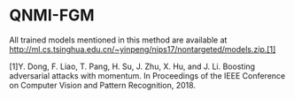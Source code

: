 # QNMI-FGM


All trained models mentioned in this method are available at  http://ml.cs.tsinghua.edu.cn/~yinpeng/nips17/nontargeted/models.zip.[1]

[1]Y. Dong, F. Liao, T. Pang, H. Su, J. Zhu, X. Hu, and J. Li. Boosting adversarial attacks with momentum. In Proceedings of the IEEE Conference on Computer Vision and Pattern Recognition, 2018.